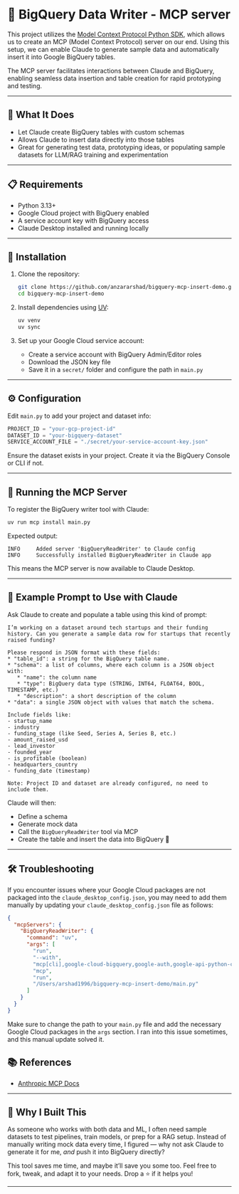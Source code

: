 # 🧪 BigQuery Data Writer - MCP server 

This project utilizes the [Model Context Protocol Python SDK](https://github.com/modelcontextprotocol/python-sdk), which allows us to create an MCP (Model Context Protocol) server on our end. Using this setup, we can enable Claude to generate sample data and automatically insert it into Google BigQuery tables.

The MCP server facilitates interactions between Claude and BigQuery, enabling seamless data insertion and table creation for rapid prototyping and testing.

---

## 🚀 What It Does

- Let Claude create BigQuery tables with custom schemas
- Allows Claude to insert data directly into those tables
- Great for generating test data, prototyping ideas, or populating sample datasets for LLM/RAG training and experimentation

---

## 📋 Requirements

- Python 3.13+
- Google Cloud project with BigQuery enabled
- A service account key with BigQuery access
- Claude Desktop installed and running locally

---

## 🔧 Installation

1. Clone the repository:

   ```bash
   git clone https://github.com/anzararshad/bigquery-mcp-insert-demo.git
   cd bigquery-mcp-insert-demo
   ```

2. Install dependencies using [UV](https://github.com/astral-sh/uv):

   ```bash
   uv venv
   uv sync
   ```

3. Set up your Google Cloud service account:

   - Create a service account with BigQuery Admin/Editor roles
   - Download the JSON key file
   - Save it in a `secret/` folder and configure the path in `main.py`

---

## ⚙️ Configuration

Edit `main.py` to add your project and dataset info:

```python
PROJECT_ID = "your-gcp-project-id"
DATASET_ID = "your-bigquery-dataset"
SERVICE_ACCOUNT_FILE = "./secret/your-service-account-key.json"
```

Ensure the dataset exists in your project. Create it via the BigQuery Console or CLI if not.

---

## 🏃 Running the MCP Server

To register the BigQuery writer tool with Claude:

```bash
uv run mcp install main.py
```

Expected output:

```
INFO     Added server 'BigQueryReadWriter' to Claude config
INFO     Successfully installed BigQueryReadWriter in Claude app
```

This means the MCP server is now available to Claude Desktop.

---

## 🤖 Example Prompt to Use with Claude

Ask Claude to create and populate a table using this kind of prompt:

```
I’m working on a dataset around tech startups and their funding history. Can you generate a sample data row for startups that recently raised funding?

Please respond in JSON format with these fields:
* "table_id": a string for the BigQuery table name.
* "schema": a list of columns, where each column is a JSON object with:
   * "name": the column name
   * "type": BigQuery data type (STRING, INT64, FLOAT64, BOOL, TIMESTAMP, etc.)
   * "description": a short description of the column
* "data": a single JSON object with values that match the schema.

Include fields like:
- startup_name
- industry
- funding_stage (like Seed, Series A, Series B, etc.)
- amount_raised_usd
- lead_investor
- founded_year
- is_profitable (boolean)
- headquarters_country
- funding_date (timestamp)

Note: Project ID and dataset are already configured, no need to include them.

```

Claude will then:
- Define a schema
- Generate mock data
- Call the `BigQueryReadWriter` tool via MCP
- Create the table and insert the data into BigQuery 🎯

---
## 🛠 Troubleshooting

If you encounter issues where your Google Cloud packages are not packaged into the `claude_desktop_config.json`, you may need to add them manually by updating your `claude_desktop_config.json` file as follows:

```json
{
  "mcpServers": {
    "BigQueryReadWriter": {
      "command": "uv",
      "args": [
        "run",
        "--with",
        "mcp[cli],google-cloud-bigquery,google-auth,google-api-python-client",
        "mcp",
        "run",
        "/Users/arshad1996/bigquery-mcp-insert-demo/main.py"
      ]
    }
  }
}
```

Make sure to change the path to your `main.py` file and add the necessary Google Cloud packages in the `args` section. I ran into this issue sometimes, and this manual update solved it.
## 📚 References

- [Anthropic MCP Docs](https://docs.anthropic.com/en/docs/agents-and-tools/mcp)
---

## 🧠 Why I Built This

As someone who works with both data and ML, I often need sample datasets to test pipelines, train models, or prep for a RAG setup. Instead of manually writing mock data every time, I figured — why not ask Claude to generate it for me, *and* push it into BigQuery directly?

This tool saves me time, and maybe it’ll save you some too. Feel free to fork, tweak, and adapt it to your needs. Drop a ⭐ if it helps you!

---
